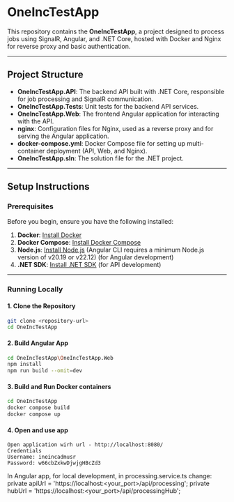 # OneIncTestApp

This repository contains the **OneIncTestApp**, a project designed to process jobs using SignalR, Angular, and .NET Core, hosted with Docker and Nginx for reverse proxy and basic authentication.

---

## **Project Structure**

- **OneIncTestApp.API**: The backend API built with .NET Core, responsible for job processing and SignalR communication.
- **OneIncTestApp.Tests**: Unit tests for the backend API services.
- **OneIncTestApp.Web**: The frontend Angular application for interacting with the API.
- **nginx**: Configuration files for Nginx, used as a reverse proxy and for serving the Angular application.
- **docker-compose.yml**: Docker Compose file for setting up multi-container deployment (API, Web, and Nginx).
- **OneIncTestApp.sln**: The solution file for the .NET project.

---

## **Setup Instructions**

### **Prerequisites**

Before you begin, ensure you have the following installed:
1. **Docker**: [Install Docker](https://www.docker.com/)
2. **Docker Compose**: [Install Docker Compose](https://docs.docker.com/compose/install/)
3. **Node.js**: [Install Node.js](https://nodejs.org/) (Angular CLI requires a minimum Node.js version of v20.19 or v22.12) (for Angular development)
4. **.NET SDK**: [Install .NET SDK](https://dotnet.microsoft.com/) (for API development)

---

### **Running Locally**

#### **1. Clone the Repository**
```bash
git clone <repository-url>
cd OneIncTestApp
```

#### **2. Build Angular App**
```bash
cd OneIncTestApp\OneIncTestApp.Web
npm install
npm run build --omit=dev
```

#### **3. Build and Run Docker containers**
```bash
cd OneIncTestApp
docker compose build
docker compose up
```

#### **4. Open and use app**
``` 
Open application wirh url - http://localhost:8080/
Credentials 
Username: ineincadmusr
Password: w66cbZxkwDjwjgHBcZd3
 ```

In Angular app, for local development, in processing.service.ts change:
private apiUrl = 'https://localhost:<your_port>/api/processing';
private hubUrl = 'https://localhost:<your_port>/api/processingHub';
